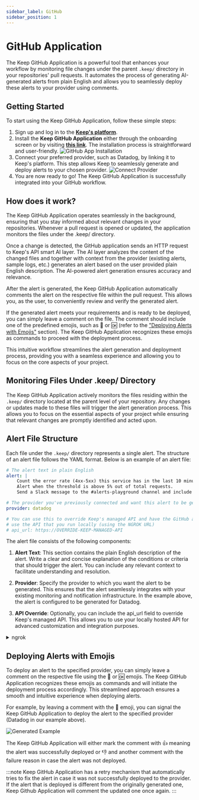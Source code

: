 ```yaml
---
sidebar_label: GitHub
sidebar_position: 1
---
```


# GitHub Application

The Keep GitHub Application is a powerful tool that enhances your workflow by monitoring file changes under the parent `.keep/` directory in your repositories' pull requests. It automates the process of generating AI-generated alerts from plain English and allows you to seamlessly deploy these alerts to your provider using comments.

## Getting Started

To start using the Keep GitHub Application, follow these simple steps:

1. Sign up and log in to the **[Keep's platform](https://platform.keephq.dev)**.
2. Install the **Keep GitHub Application** either through the onboarding screen or by visiting **[this link](https://github.com/apps/keephq)**. The installation process is straightforward and user-friendly.
   ![GitHub App Installation](/img/github-app-install.png)
3. Connect your preferred provider, such as Datadog, by linking it to Keep's platform. This step allows Keep to seamlessly generate and deploy alerts to your chosen provider.
   ![Connect Provider](/img/connect-provider.png)
4. You are now ready to go! The Keep GitHub Application is successfully integrated into your GitHub workflow.

## How does it work?
The Keep GitHub Application operates seamlessly in the background, ensuring that you stay informed about relevant changes in your repositories. Whenever a pull request is opened or updated, the application monitors the files under the .keep/ directory.

Once a change is detected, the GitHub application sends an HTTP request to Keep's API smart AI layer. The AI layer analyzes the content of the changed files and together with context from the provider (existing alerts, sample logs, etc.) generates an alert based on the user provided plain English description. The AI-powered alert generation ensures accuracy and relevance.

After the alert is generated, the Keep GitHub Application automatically comments the alert on the respective file within the pull request. This allows you, as the user, to conveniently review and verify the generated alert.

If the generated alert meets your requirements and is ready to be deployed, you can simply leave a comment on the file. The comment should include one of the predefined emojis, such as :rocket: or :ok: (refer to the ["Deploying Alerts with Emojis"](#deploying-alerts-with-emojis) section). The Keep GitHub Application recognizes these emojis as commands to proceed with the deployment process.

This intuitive workflow streamlines the alert generation and deployment process, providing you with a seamless experience and allowing you to focus on the core aspects of your project.

## Monitoring Files Under .keep/ Directory

The Keep GitHub Application actively monitors the files residing within the `.keep/` directory located at the parent level of your repository. Any changes or updates made to these files will trigger the alert generation process. This allows you to focus on the essential aspects of your project while ensuring that relevant changes are promptly identified and acted upon.

## Alert File Structure

Each file under the `.keep/` directory represents a single alert. The structure of an alert file follows the YAML format. Below is an example of an alert file:

```yaml title=alert-example.yaml
# The alert text in plain English
alert: |
    Count the error rate (4xx-5xx) this service has in the last 10 minutes.
    Alert when the threshold is above 5% out of total requests.
    Send a Slack message to the #alerts-playground channel and include all the context you have"

# The provider you've previously connected and want this alert to be generated for
provider: datadog

# You can use this to override Keep's managed API and have the GitHub application
# use the API that you run locally (using the NGROK URL)
# api_url: https://OVERRIDE-KEEP-MANAGED-API
```

The alert file consists of the following components:

1. **Alert Text**: This section contains the plain English description of the alert. Write a clear and concise explanation of the conditions or criteria that should trigger the alert. You can include any relevant context to facilitate understanding and resolution.

2. **Provider**: Specify the provider to which you want the alert to be generated. This ensures that the alert seamlessly integrates with your existing monitoring and notification infrastructure. In the example above, the alert is configured to be generated for Datadog.

3. **API Override**: Optionally, you can include the api_url field to override Keep's managed API. This allows you to use your locally hosted API for advanced customization and integration purposes.

<details>
  <summary>ngrok</summary>
  <div>

<b>ngrok?</b>

Imagine you have a secret hideout in your backyard, but you don't want anyone to know where it is. So, you build a tunnel from your hideout to a tree in your friend's backyard. This way, you can go into the tunnel in your yard and magically come out at the tree in your friend's yard.

Now, let's say you have a cool website or a game that you want to show your friend, but it's running on your computer at home. Your friend is far away and can't come to your house. So, you need a way to show them your website or game over the internet.

This is where ngrok comes in! Ngrok is like a magical tunnel, just like the one you built in your backyard. It creates a secure connection between your computer and the internet. It gives your computer a special address that people can use to reach your website or game, even though it's on your computer at home.

When you start ngrok, it opens up a tunnel between your computer and the internet. It assigns a special address to your computer, like a secret door to your website or game. When your friend enters that address in their web browser, it's as if they're walking through the tunnel and reaching your website or game on your computer.

So, ngrok is like a magical tunnel that helps you share your website or game with others over the internet, just like the secret tunnel you built to reach your friend's backyard!

<b>How to start Keep with ngrok?</b>

ngrok is Controlled with the `USE_NGROK` environment variable.<br />
Simply run Keep's API using the following command to start with ngrok: `USE_NGROK=true keep api`

:::note
`USE_NGROK` is enabled by default when running with `docker-compose`
:::

<b>How to obtain ngrok URL?</b>

When `USE_NGROK` is set, Keep will start with ngrok in the background. <br />
You can find your private ngrok URL looking for this log line "`ngrok tunnel`":
```json
{
    "asctime": "0000-00-00 00:00:00,000",
    "message": "ngrok tunnel: https://fab5-213-57-123-130.ngrok.io",
    ...
}
```
The URL (https://fab5-213-57-123-130.ngrok.io in the example above) is a publicly accessible URL to your Keep API service running locally. <br />
:::note
You can check that the ngrok tunnel is working properly by sending a simple HTTP GET request to `/healthcheck`<br />
Try: `curl -v https://fab5-213-57-123-130.ngrok.io/healthcheck` in our example.
:::
  </div>
</details>

## Deploying Alerts with Emojis
To deploy an alert to the specified provider, you can simply leave a comment on the respective file using the :rocket: or :ok: emojis. The Keep GitHub Application recognizes these emojis as commands and will initiate the deployment process accordingly. This streamlined approach ensures a smooth and intuitive experience when deploying alerts.

For example, by leaving a comment with the :rocket: emoji, you can signal the Keep GitHub Application to deploy the alert to the specified provider (Datadog in our example above).

![Generated Example](/img/first-alert.yaml.png)

The Keep GitHub Application will either mark the comment with :+1: meaning the alert was successfully deployed or :-1: and another comment with the failure reason in case the alert was not deployed.

:::note
Keep GitHub Application has a retry mechanism that automatically tries to fix the alert in case it was not successfully deployed to the provider.
If the alert that is deployed is different from the originally generated one, Keep Github Application will comment the updated one once again.
:::

